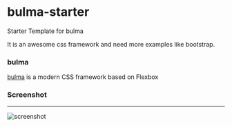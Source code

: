 # bulma-starter
Starter Template for bulma

It is an awesome css framework and need more examples like bootstrap.

### bulma
[bulma](http://bulma.io/) is a modern CSS framework based on Flexbox


### Screenshot
-----------
![screenshot](https://github.com/mlwmlw/bulma-starter/raw/master/screenshot.png)
